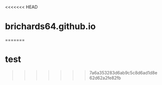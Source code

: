 <<<<<<< HEAD
# brichards64.github.io
=======
# test
>>>>>>> 7a6a353283d6ab9c5c8d6ad1d8e62d62a2fe82fb
